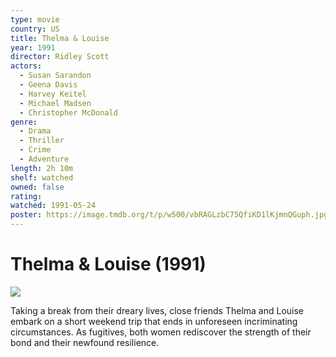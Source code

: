```yaml
---
type: movie
country: US
title: Thelma & Louise
year: 1991
director: Ridley Scott
actors:
  - Susan Sarandon
  - Geena Davis
  - Harvey Keitel
  - Michael Madsen
  - Christopher McDonald
genre:
  - Drama
  - Thriller
  - Crime
  - Adventure
length: 2h 10m
shelf: watched
owned: false
rating:
watched: 1991-05-24
poster: https://image.tmdb.org/t/p/w500/vbRAGLzbC75QfiKD1lKjmnQGuph.jpg
---
```


# Thelma & Louise (1991)

![](https://image.tmdb.org/t/p/w500/vbRAGLzbC75QfiKD1lKjmnQGuph.jpg)

Taking a break from their dreary lives, close friends Thelma and Louise embark on a short weekend trip that ends in unforeseen incriminating circumstances. As fugitives, both women rediscover the strength of their bond and their newfound resilience.